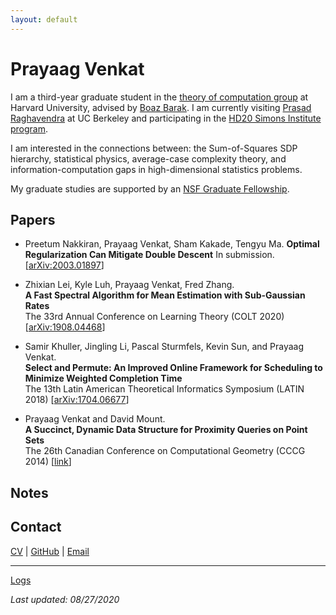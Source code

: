 ```yaml
---
layout: default
---
```


# Prayaag Venkat

I am a third-year graduate student in the [theory of computation group](https://toc.seas.harvard.edu/) at Harvard University, advised by [Boaz Barak](https://www.boazbarak.org/). I am currently visiting [Prasad Raghavendra](https://people.eecs.berkeley.edu/~prasad/) at UC Berkeley and participating in the [HD20 Simons Institute program](https://simons.berkeley.edu/programs/hd20).

I am interested in the connections between: the Sum-of-Squares SDP hierarchy, statistical physics, average-case complexity theory, and information-computation gaps in high-dimensional statistics problems.


My graduate studies are supported by an [NSF Graduate Fellowship](https://www.nsfgrfp.org/).
## Papers
- Preetum Nakkiran, Prayaag Venkat, Sham Kakade, Tengyu Ma.
**Optimal Regularization Can Mitigate Double Descent**
In submission. [[arXiv:2003.01897](https://arxiv.org/abs/2003.01897)]

- Zhixian Lei, Kyle Luh, Prayaag Venkat, Fred Zhang.  
**A Fast Spectral Algorithm for Mean Estimation with Sub-Gaussian Rates**  
The 33rd Annual Conference on Learning Theory (COLT 2020) [[arXiv:1908.04468](https://arxiv.org/abs/1908.04468)]

- Samir Khuller, Jingling Li, Pascal Sturmfels, Kevin Sun, and Prayaag Venkat.  
**Select and Permute: An Improved Online Framework for Scheduling to Minimize Weighted Completion Time**  
The 13th Latin American Theoretical Informatics Symposium (LATIN 2018) [[arXiv:1704.06677](https://arxiv.org/abs/1704.06677)]

- Prayaag Venkat and David Mount.  
**A Succinct, Dynamic Data Structure for Proximity Queries on Point Sets**  
The 26th Canadian Conference on Computational Geometry (CCCG 2014) [[link](http://www.cccg.ca/proceedings/2014/papers/paper32.pdf)]

## Notes


## Contact
[CV](/cv.pdf) | [GitHub](https://github.com/vprayaag) | [Email](mailto:pkvasv@gmail.com)

---
[Logs](/logs.md)

*Last updated: 08/27/2020*
